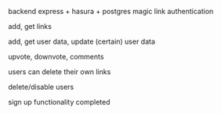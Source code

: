 
backend express + hasura + postgres
magic link authentication

add, get links

add, get user data, update (certain) user data

upvote, downvote, comments

users can delete their own links

delete/disable users

sign up functionality completed

